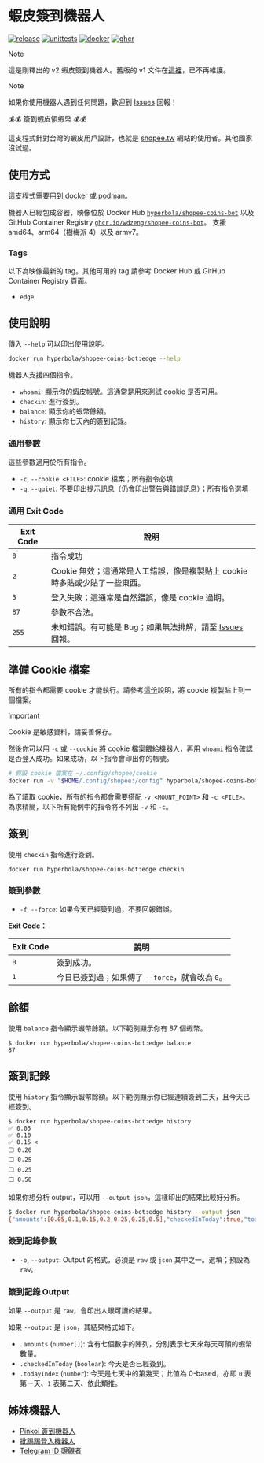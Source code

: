 # 蝦皮簽到機器人

[![release](https://badgen.net/github/release/wdzeng/shopee-coins-bot/stable?color=red)](https://github.com/wdzeng/shopee-coins-bot/releases/latest)
[![unittests](https://img.shields.io/github/actions/workflow/status/wdzeng/shopee-coins-bot/unittests.yml?branch=main&label=unittests)](https://github.com/wdzeng/shopee-coins-bot/actions/workflows/unittests.yml)
[![docker](https://badgen.net/badge/icon/docker?icon=docker&label=)](https://hub.docker.com/repository/docker/hyperbola/shopee-coins-bot)
[![ghcr](https://badgen.net/badge/icon/ghcr/black?icon=github&label=)](https://github.com/wdzeng/shopee-coins-bot/pkgs/container/shopee-coins-bot)

> [!NOTE]  
> 這是剛釋出的 v2 蝦皮簽到機器人。舊版的 v1 文件在[這裡](https://github.com/wdzeng/shopee-coins-bot/tree/archives/v1)，已不再維護。

> [!NOTE]  
> 如果你使用機器人遇到任何問題，歡迎到 [Issues](https://github.com/wdzeng/shopee-coins-bot/issues)
> 回報！

💰💰 簽到蝦皮領蝦幣 💰💰

這支程式針對台灣的蝦皮用戶設計，也就是 [shopee.tw](https://shopee.tw/)
網站的使用者。其他國家沒試過。

## 使用方式

這支程式需要用到 [docker](https://www.docker.com/) 或 [podman](https://podman.io/)。

機器人已經包成容器，映像位於 Docker Hub
[`hyperbola/shopee-coins-bot`](https://hub.docker.com/repository/docker/hyperbola/shopee-coins-bot)
以及 GitHub Container Registry
[`ghcr.io/wdzeng/shopee-coins-bot`](https://github.com/wdzeng/shopee-coins-bot/pkgs/container/shopee-coins-bot)。
支援 amd64、arm64（樹梅派 4）以及 armv7。

### Tags

以下為映像最新的 tag。其他可用的 tag 請參考 Docker Hub 或 GitHub Container Registry 頁面。

- `edge`

## 使用說明

傳入 `--help` 可以印出使用說明。

```sh
docker run hyperbola/shopee-coins-bot:edge --help
```

機器人支援四個指令。

- `whoami`: 顯示你的蝦皮帳號。這通常是用來測試 cookie 是否可用。
- `checkin`: 進行簽到。
- `balance`: 顯示你的蝦幣餘額。
- `history`: 顯示你七天內的簽到記錄。

### 通用參數

這些參數適用於所有指令。

- `-c`, `--cookie <FILE>`: cookie 檔案；所有指令必填
- `-q`, `--quiet`: 不要印出提示訊息（仍會印出警告與錯誤訊息）；所有指令選填

### 通用 Exit Code

| Exit Code | 說明                                                                                                          |
| --------- | ------------------------------------------------------------------------------------------------------------- |
| `0`       | 指令成功                                                                                                      |
| `2`       | Cookie 無效；這通常是人工錯誤，像是複製貼上 cookie 時多貼或少貼了一些東西。                                   |
| `3`       | 登入失敗；這通常是自然錯誤，像是 cookie 過期。                                                                |
| `87`      | 參數不合法。                                                                                                  |
| `255`     | 未知錯誤。有可能是 Bug；如果無法排解，請至 [Issues](https://github.com/wdzeng/shopee-coins-bot/issues) 回報。 |

## 準備 Cookie 檔案

所有的指令都需要 cookie 才能執行。請參考[這份](./docs/how-to-get-cookie.md)說明，將 cookie
複製貼上到一個檔案。

> [!IMPORTANT]  
> Cookie 是敏感資料，請妥善保存。

然後你可以用 `-c` 或 `--cookie` 將 cookie 檔案餵給機器人，再用 `whoami`
指令確認是否登入成功。如果成功，以下指令會印出你的帳號。

```sh
# 假設 cookie 檔案在 ~/.config/shopee/cookie
docker run -v "$HOME/.config/shopee:/config" hyperbola/shopee-coins-bot:edge -c /config/cookie whoami
```

為了讀取 cookie，所有的指令都會需要搭配 `-v <MOUNT_POINT>` 和
`-c <FILE>`。為求精簡，以下所有範例中的指令將不列出 `-v` 和 `-c`。

## 簽到

使用 `checkin` 指令進行簽到。

```shell
docker run hyperbola/shopee-coins-bot:edge checkin
```

### 簽到參數

- `-f`, `--force`: 如果今天已經簽到過，不要回報錯誤。

**Exit Code：**

| Exit Code | 說明                                             |
| --------- | ------------------------------------------------ |
| `0`       | 簽到成功。                                       |
| `1`       | 今日已簽到過；如果傳了 `--force`，就會改為 `0`。 |

## 餘額

使用 `balance` 指令顯示蝦幣餘額。以下範例顯示你有 87 個蝦幣。

```shell
$ docker run hyperbola/shopee-coins-bot:edge balance
87
```

## 簽到記錄

使用 `history` 指令顯示蝦幣餘額。以下範例顯示你已經連續簽到三天，且今天已經簽到。

```shell
$ docker run hyperbola/shopee-coins-bot:edge history
✅ 0.05
✅ 0.10
✅ 0.15 <
⬜ 0.20
⬜ 0.25
⬜ 0.25
⬜ 0.50
```

如果你想分析 output，可以用 `--output json`，這樣印出的結果比較好分析。

```sh
$ docker run hyperbola/shopee-coins-bot:edge history --output json
{"amounts":[0.05,0.1,0.15,0.2,0.25,0.25,0.5],"checkedInToday":true,"todayIndex":2}
```

### 簽到記錄參數

- `-o`, `--output`: Output 的格式，必須是 `raw` 或 `json` 其中之一。選填；預設為 `raw`。

### 簽到記錄 Output

如果 `--output` 是 `raw`，會印出人眼可讀的結果。

如果 `--output` 是 `json`，其結果格式如下。

- `.amounts` (`number[]`): 含有七個數字的陣列，分別表示七天來每天可領的蝦幣數量。
- `.checkedInToday` (`boolean`): 今天是否已經簽到。
- `.todayIndex` (`number`): 今天是七天中的第幾天；此值為 0-based，亦即 `0` 表第一天、`1`
  表第二天、依此類推。

## 姊妹機器人

- [Pinkoi 簽到機器人](https://github.com/wdzeng/pinkoi-coins-bot/)
- [批踢踢登入機器人](https://github.com/wdzeng/ptt-login-bot/)
- [Telegram ID 覬覦者](https://github.com/wdzeng/telegram-id-pretender/)
